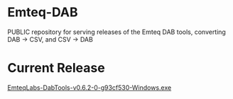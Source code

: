 # Emteq-DAB
PUBLIC repository for serving releases of the Emteq DAB tools, converting DAB -> CSV, and CSV -> DAB

# Current Release
[EmteqLabs-DabTools-v0.6.2-0-g93cf530-Windows.exe](https://github.com/emteqlabs/emteq-DAB/releases/download/v0.6.2/EmteqLabs-DabTools-v0.6.2-0-g93cf530-Windows.exe)

